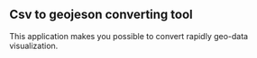 ## Csv to geojeson converting tool

This application makes you possible to convert rapidly geo-data visualization.
